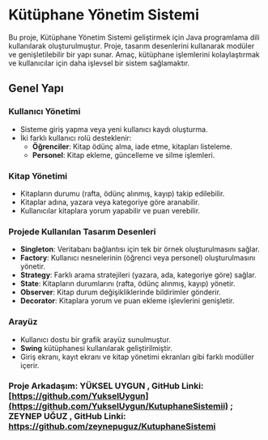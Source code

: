 # Kütüphane Yönetim Sistemi

Bu proje, Kütüphane Yönetim Sistemi geliştirmek için Java programlama dili kullanılarak oluşturulmuştur. Proje, tasarım desenlerini kullanarak modüler ve genişletilebilir bir yapı sunar. Amaç, kütüphane işlemlerini kolaylaştırmak ve kullanıcılar için daha işlevsel bir sistem sağlamaktır.

## Genel Yapı

### Kullanıcı Yönetimi

- Sisteme giriş yapma veya yeni kullanıcı kaydı oluşturma.
- İki farklı kullanıcı rolü desteklenir:
  - **Öğrenciler**: Kitap ödünç alma, iade etme, kitapları listeleme.
  - **Personel**: Kitap ekleme, güncelleme ve silme işlemleri.

### Kitap Yönetimi

- Kitapların durumu (rafta, ödünç alınmış, kayıp) takip edilebilir.
- Kitaplar adına, yazara veya kategoriye göre aranabilir.
- Kullanıcılar kitaplara yorum yapabilir ve puan verebilir.

### Projede Kullanılan Tasarım Desenleri

- **Singleton**: Veritabanı bağlantısı için tek bir örnek oluşturulmasını sağlar.
- **Factory**: Kullanıcı nesnelerinin (öğrenci veya personel) oluşturulmasını yönetir.
- **Strategy**: Farklı arama stratejileri (yazara, ada, kategoriye göre) sağlar.
- **State**: Kitapların durumlarını (rafta, ödünç alınmış, kayıp) yönetir.
- **Observer**: Kitap durum değişikliklerinde bildirimler gönderir.
- **Decorator**: Kitaplara yorum ve puan ekleme işlevlerini genişletir.

### Arayüz

- Kullanıcı dostu bir grafik arayüz sunulmuştur.
- **Swing** kütüphanesi kullanılarak geliştirilmiştir.
- Giriş ekranı, kayıt ekranı ve kitap yönetimi ekranları gibi farklı modüller içerir.


### Proje Arkadaşım: YÜKSEL UYGUN , GitHub Linki: [https://github.com/YukselUygun](https://github.com/YukselUygun/KutuphaneSistemii)  ; ZEYNEP UĞUZ , GitHub Linki: https://github.com/zeynepuguz/KutuphaneSistemi


